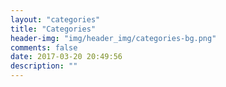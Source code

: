 ```yaml
---
layout: "categories"
title: "Categories"
header-img: "img/header_img/categories-bg.png"
comments: false
date: 2017-03-20 20:49:56
description: ""
---
```

